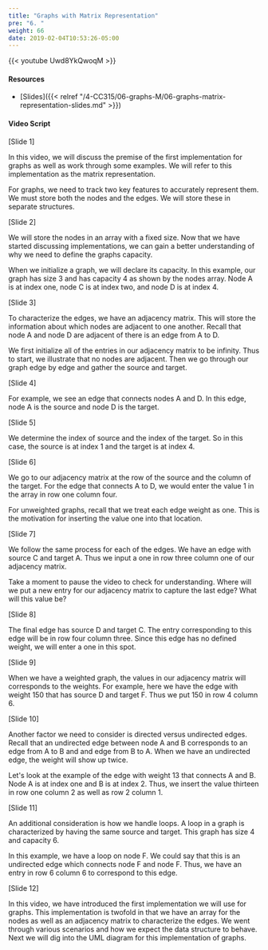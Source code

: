 ```yaml
---
title: "Graphs with Matrix Representation"
pre: "6. "
weight: 66
date: 2019-02-04T10:53:26-05:00
---
```


{{< youtube Uwd8YkQwoqM >}}

#### Resources
* [Slides]({{< relref "/4-CC315/06-graphs-M/06-graphs-matrix-representation-slides.md" >}})

#### Video Script

[Slide 1]

In this video, we will discuss the premise of the first implementation for graphs as well as work through some examples. We will refer to this implementation as the matrix representation. 

For graphs, we need to track two key features to accurately represent them. We must store both the nodes and the edges. We will store these in separate structures. 

[Slide 2]

We will store the nodes in an array with a fixed size. Now that we have started discussing implementations, we can gain a better understanding of why we need to define the graphs capacity. 

When we initialize a graph, we will declare its capacity. In this example, our graph has size 3 and has capacity 4 as shown by the nodes array. Node A is at index one, node C is at index two, and node D is at index 4. 

[Slide 3]

To characterize the edges, we have an adjacency matrix. This will store the information about which nodes are adjacent to one another. Recall that node A and node D are adjacent of there is an edge from A to D. 

We first initialize all of the entries in our adjacency matrix to be infinity. Thus to start, we illustrate that no nodes are adjacent. Then we go through our graph edge by edge and gather the source and target. 

[Slide 4]

For example, we see an edge that connects nodes A and D. In this edge, node A is the source and node D is the target. 

[Slide 5]

We determine the index of source and the index of the target. So in this case, the source is at index 1 and the target is at index 4.

[Slide 6]

We go to our adjacency matrix at the row of the source and the column of the target. For the edge that connects A to D, we would enter the value 1 in the array in row one column four. 

For unweighted graphs, recall that we treat each edge weight as one. This is the motivation for inserting the value one into that location. 

[Slide 7]

We follow the same process for each of the edges. We have an edge with source C and target A. Thus we input a one in row three column one of our adjacency matrix. 

Take a moment to pause the video to check for understanding. Where will we put a new entry for our adjacency matrix to capture the last edge? What will this value be?

[Slide 8]

The final edge has source D and target C. The entry corresponding to this edge will be in row four column three. Since this edge has no defined weight, we will enter a one in this spot. 


[Slide 9]

When we have a weighted graph, the values in our adjacency matrix will corresponds to the weights. For example, here we have the edge with weight 150 that has source D and target F. Thus we put 150 in row 4 column 6.


[Slide 10]

Another factor we need to consider is directed versus undirected edges. Recall that an undirected edge between node A and B corresponds to an edge from A to B and and edge from B to A. When we have an undirected edge, the weight will show up twice. 

Let's look at the example of the edge with weight 13 that connects A and B. Node A is at index one and B is at index 2. Thus, we insert the value thirteen in row one column 2 as well as row 2 column 1. 


[Slide 11]

An additional consideration is how we handle loops. A loop in a graph is characterized by having the same source and target. This graph has size 4 and capacity 6.

In this example, we have a loop on node F. We could say that this is an undirected edge which connects node F and node F. Thus, we have an entry in row 6 column 6 to correspond to this edge. 


[Slide 12]

In this video, we have introduced the first implementation we will use for graphs. This implementation is twofold in that we have an array for the nodes as well as an adjacency matrix to characterize the edges. We went through various scenarios and how we expect the data structure to behave. Next we will dig into the UML diagram for this implementation of graphs. 
